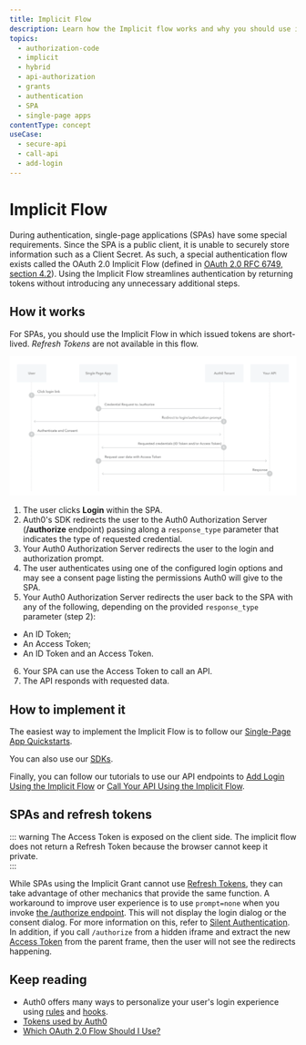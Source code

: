 ```yaml
---
title: Implicit Flow
description: Learn how the Implicit flow works and why you should use it for single-page apps (SPAs).
topics:
  - authorization-code
  - implicit
  - hybrid
  - api-authorization
  - grants
  - authentication
  - SPA
  - single-page apps
contentType: concept
useCase:
  - secure-api
  - call-api
  - add-login
---
```

# Implicit Flow

During authentication, single-page applications (SPAs) have some special requirements. Since the SPA is a public client, it is unable to securely store information such as a Client Secret. As such, a special authentication flow exists called the OAuth 2.0 Implicit Flow (defined in [OAuth 2.0 RFC 6749, section 4.2](https://tools.ietf.org/html/rfc6749#section-4.2)). Using the Implicit Flow streamlines authentication by returning tokens without introducing any unnecessary additional steps.

## How it works

For SPAs, you should use the Implicit Flow in which issued tokens are short-lived. <dfn data-key="refresh-token">Refresh Tokens</dfn> are not available in this flow. 

![Implicit Flow Authentication Sequence](/media/articles/flows/concepts/auth-sequence-implicit.png)

1. The user clicks **Login** within the SPA.
2. Auth0's SDK redirects the user to the Auth0 Authorization Server (**/authorize** endpoint) passing along a `response_type` parameter that indicates the type of requested credential.
3. Your Auth0 Authorization Server redirects the user to the login and authorization prompt.
4. The user authenticates using one of the configured login options and may see a consent page listing the permissions Auth0 will give to the SPA.
5. Your Auth0 Authorization Server redirects the user back to the SPA with any of the following, depending on the provided `response_type` parameter (step 2):
* An ID Token;
* An Access Token;
* An ID Token and an Access Token.
6. Your SPA can use the Access Token to call an API.
7. The API responds with requested data.

## How to implement it

The easiest way to implement the Implicit Flow is to follow our [Single-Page App Quickstarts](/quickstart/spa).

You can also use our [SDKs](/libraries).

Finally, you can follow our tutorials to use our API endpoints to [Add Login Using the Implicit Flow](/flows/guides/implicit/add-login-implicit) or [Call Your API Using the Implicit Flow](/flows/guides/implicit/call-api-implicit).

## SPAs and refresh tokens

::: warning
The Access Token is exposed on the client side. The implicit flow does not return a Refresh Token because the browser cannot keep it private.  
:::

While SPAs using the Implicit Grant cannot use [Refresh Tokens](/tokens/refresh-token), they can take advantage of other mechanics that provide the same function. A workaround to improve user experience is to use `prompt=none` when you invoke [the /authorize endpoint](/api/authentication#implicit-grant). This will not display the login dialog or the consent dialog. For more information on this, refer to [Silent Authentication](/api-auth/tutorials/silent-authentication). In addition, if you call `/authorize` from a hidden iframe and extract the new [Access Token](/tokens/access-tokens) from the parent frame, then the user will not see the redirects happening.

## Keep reading

- Auth0 offers many ways to personalize your user's login experience using [rules](/rules) and [hooks](/hooks).
- [Tokens used by Auth0](/tokens)
- [Which OAuth 2.0 Flow Should I Use?](/api-auth/which-oauth-flow-to-use)
